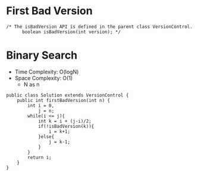 # First Bad Version

```
/* The isBadVersion API is defined in the parent class VersionControl.
      boolean isBadVersion(int version); */
```

# Binary Search

- Time Complexity: O(logN)
- Space Complexity: O(1)
  - N as n

```
public class Solution extends VersionControl {
    public int firstBadVersion(int n) {
        int i = 0,
            j = n;
        while(i <= j){
            int k = i + (j-i)/2;
            if(!isBadVersion(k)){
                i = k+1;
            }else{
                j = k-1;
            }
        }
        return i;
    }
}
```
